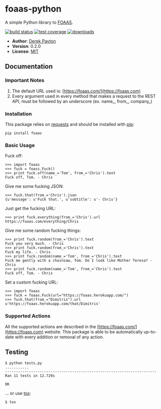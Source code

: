 foaas-python
============

A simple Python library to [FOAAS].

[![build status](https://secure.travis-ci.org/dmpayton/foaas-python.png)](http://travis-ci.org/dmpayton/foaas-python)
[![test coverage](https://coveralls.io/repos/dmpayton/foaas-python/badge.png)](https://coveralls.io/r/dmpayton/foaas-python)
[![downloads](https://pypip.in/d/foaas/badge.png)](https://crate.io/packages/foaas/)

* **Author**: [Derek Payton]
* **Version**: 0.2.0
* **License**: [MIT]

Documentation
-------------

### Important Notes

1) The default URL used is: [https://foaas.com/](https://foaas.com)
2) Every argument used in every method that makes a request to the REST API, must be followed by an underscore (ex. name\_, from\_, company\_)

### Installation

This package relies on [requests] and should be installed with [pip]:

```
pip install foaas
```

### Basic Usage

Fuck off:

```
>>> import foaas
>>> fuck = foass.Fuck()
>>> print fuck.off(name_='Tom', from_='Chris').text
Fuck off, Tom. - Chris
```

Give me some fucking JSON:

```
>>> fuck.that(from_='Chris').json
{u'message': u'Fuck that.', u'subtitle': u'- Chris'}
```

Just get the fucking URL:

```
>>> print fuck.everything(from_='Chris').url
https://foaas.com/everything/Chris
```

Give me some random fucking things:

```
>>> print fuck.random(from_='Chris').text
Fuck you very much. - Chris
>>> print fuck.random(from_='Chris').text
Fuck my life. - Chris
>>> print fuck.random(name_='Tom', from_='Chris').text
Fuck me gently with a chainsaw, Tom. Do I look like Mother Teresa? - Chris
>>> print fuck.random(name_='Tom', from_='Chris').text
Fuck off, Tom. - Chris

```

Set a custom fucking URL:

```
>>> import foaas
>>> fuck = foaas.Fuck(url="https://foaas.herokuapp.com/")
>>> fuck.that(from_="Dimitris").url
u'https://foaas.herokuapp.com/that/Dimitris'

```

### Supported Actions

All the supported actions are described in the  [https://foaas.com/](https://foaas.com) website.
This package is able to be automatically up-to-date with every addition or removal of any action.
 

Testing
-------

```
$ python tests.py
...........
----------------------------------------------------------------------
Ran 11 tests in 12.729s

OK
```

... or use [tox]:

```
$ tox
```

[FOAAS]: http://foaas.com/
[Derek Payton]: http://dmpayton.com
[MIT]: https://github.com/dmpayton/foaas-python/blob/master/LICENSE
[requests]: http://python-requests.org/
[pip]: http://www.pip-installer.org/
[tox]: https://tox.readthedocs.org/
